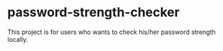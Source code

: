 # password-strength-checker
This project is for users who wants to check his/her password strength locally.
